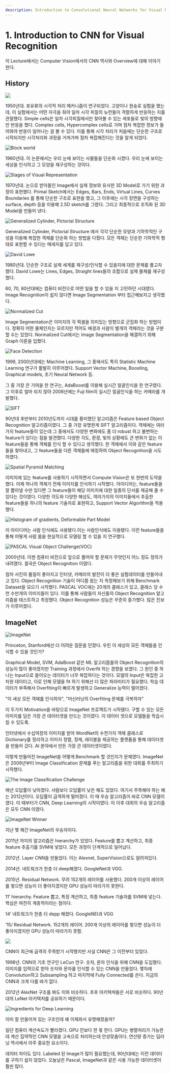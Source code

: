 ```yaml
---
description: Introduction to Convolutional Neural Networks for Visual Recognition
---
```


# 1. Introduction to CNN for Visual Recognition

이 Lecture에서는 Computer Vision에서의 CNN 역사와 Overview에 대해 이야기 한다. 

## History

![](../.gitbook/assets/image%20%28117%29.png)

1950년대. 포유류의 시각적 처리 메커니즘이 연구되었다. 고양이나 원숭로 실험을 했는데,  이 실험에서는  어떤 자극을 줘야 일차 시각 피질의 뉴런들이 격렬하게 반응하는 지를 관찰했다. Simple cells은 일차 시각피질에서만 찾아볼 수 있는 세포들로 빛의 방향에만 반응을 했다. Complex cells, Hypercomplex cells로 가며 점차 복잡한 정보가 들어와야 반응이  일어나는 걸 볼 수 있다. 이를 통해 시각 처리가 처음에는 단순한 구조로 시작되지만 시각처리화 과정을 거쳐가며 점차 복잡해진다는 것을 알게 되었다.

![Block world](../.gitbook/assets/image%20%28160%29.png)

1960년대. 이 논문에서는 우리 눈에 보이는 사물들을 단순화 시켰다. 우리 눈에 보이는 세상을 인식하고 그 모양을 재구성하는 것이다. 

![Stages of Visual Representation](../.gitbook/assets/image%20%28288%29.png)

1970년대. 눈으로 받아들인 Image에서 실제 정보와 유사한 3D Model로 가기 위한 과정이 표현했다. Primal Sketch에서는 Edges, Bars, Ends, Virtual Lines, Curves Boundaries 를 통해 단순한 구조로 표현을 했고, 그 이후에는 시각 장면을 구성하는 surface, depth 등을 이용해 2.5D sketch를 그렸다. 그리고 최종적으로 조직화 된 3D Model을 만들어 낸다.

![Generalized Cylinder, Pictorial Structure](../.gitbook/assets/image%20%28289%29.png)

Generalized Cylinder, Pictorial Structure 에서 각각 단순한 모양과 기하학적인 구성을 이용해 복잡한 객체를 단순화 하는 방법을 다뤘다. 모든 객체는 단순한 기하학적 형태로 표현할 수 있다는 메세지를 담고 있다.

![David Lowe](../.gitbook/assets/image%20%2846%29.png)

1980년대. 단순한 구조로 실제 세계를 재구성/인식할 수 있을지에 대한 문제를 풀고자 했다. David Lowe는 Lines, Edges, Straight lines들의 조합으로 실제 물체를 재구성했다.

60, 70, 80년대에는 컴퓨터 비전으로 어떤 일을 할 수 있을 지 고민하던 시대였다. Image Recognition이 쉽지  않다면 Image Segmentation 부터 접근해보자고 생각했다.

![Normalized Cut](../.gitbook/assets/image%20%28122%29.png)

Image Segmentation은 이미지의 각 픽셀을 의미있는 방향으로 군집화 하는 방법이다. 정확히 어떤 물체인지는 모르지만 적어도 배경과 사람이 별개의 객체라는 것을 구분할 수는 있었다. Normalized Cut에서는 Image Segmentation을 해결하기 위해 Graph 이론을 입했다.

![Face Detection](../.gitbook/assets/image%20%2810%29.png)

1999, 2000년대에는 Machine Learning, 그 중에서도 특히 Statistic Machine Learning 연구가 활발히 이루어졌다. Support Vector Machine, Boosting, Graphical models, 초기 Neural Network 등.

그 중 가장 큰 기여을 한 연구는, AdaBoost를 이용해 실시간 얼굴인식을 한 연구였다. 그 이후로 얼마 되지 않아 2006년에는 Fuji film이 실시간 얼굴인식을 하는 카메라를 개발했다. 

![SIFT](../.gitbook/assets/image%20%2814%29.png)

90년대 후반부터 2010년도까지 시대를 풍미했던 알고리즘은 Feature based Object Recognition 알고리즘이였다. 그 중 가장 유명한게 SIFT 알고리즘이다. 객체에는 여러가지 feature들이 있는데 그 중에서도 다양한 변화에도 좀 더 robust 하고 불변하는 feature가 있다는 점을 발견했다. 다양한 각도, 환경, 빛의 상황에도 큰 변화가 없는 이 feature들을 통해 객체를 인식 할 수 있다고 생각했다. 한 객체에서 이와 같은 feature들을 찾아내고, 그 feature들을 다른 객체들에 매칭하여 Object Recognition을 시도하였다.  

![Spatial Pyramid Matching](../.gitbook/assets/image%20%2820%29.png)

이미지에 있는 feature를 사용하기 시작하면서 Compute Vision은 또 한번의 도약을 했다. 이제 하나의 객체가 전체 이미지를 인식하기 시작했다. 아이디어는, feature들을 잘 뽑아낼 수만 있다면 그 feature들이 해당 이미지에 대한 일종의 단서를 제공해 줄 수 있다는 것이였다. 다양한 각도와 다양한 해상도, 여러가지의 이미지들에서 추출한 feature들을 하나의 feature 기술자로 표현하고, Support Vector Algorithm을 적용했다.

![Histogram of gradients, Deformable Part Model](../.gitbook/assets/image%20%28156%29.png)

이 아이디어는 사람 인식에도 사용됐다.이는 사람인식에도 이용됐다. 이런 feature들을 통해 어떻게 사람 몸을 현실적으로 모델링 할 수 있을 지 연구했다.

![PASCAL Visual Object Challenge\(VOC\)](../.gitbook/assets/image%20%28282%29.png)

2000년대. 이젠 컴퓨터 비전으로 앞으로 풀어야 할 문제가 무엇인지 어느 정도 정의가 내려졌다. 결국은 Object Recognition 이였다.

점차 사진의 품질이 좋아지고 인터넷, 카메라의 발전이 더 좋은 실험데이터를 만들어내고 있다. Object Recognition 기술이 어디쯤 왔는 지 측정해보기 위해 Benchmark Dataset을 모으기 시작했다. PASCAL VOC에는 20개의 클래스가 있고, 클래스 당 수천 수만개의 이미지들이 있다. 이를 통해 사람들이 자신들의 Object Recognition 알고리즘을 테스트하고 측정했다. Object Recognition 성능은 꾸준히 증가했다. 많은 진보가 이루어졌다.

## ImageNet

![ImageNet](../.gitbook/assets/image%20%28232%29.png)

Princeton, Stanford에선 더 어려운 질문을 던졌다. 우린 이 세상의 모든 객체들을 인식할 수 있을 것인가?

Graphical Model, SVM, AdaBoost 같은 ML 알고리즘들의 Object Recognition의 성능이 많이 좋아졌지만 Training 과정에서 Overfit 하는 경향을 보였다. 그 원인 중 하나는 Input으로 들어오는 데이터가 너무 복잡하다는 것이다. 모델의 Input은 복잡한 고차원 데이터고, 이로 인해 모델을 fit 하기 위해선 더 많은 파라미터가 필요했다. 학습 데이터가 부족해서 Overfiting이 빠르게 발생하고 Generalize 능력이 떨어졌다.

"이 세상 모든 객체를 인식하자", "머신러닝의 Overfiting 문제를 극복하자"

이 두가지 Motivation을 바탕으로 ImageNet 프로젝트가 시작됐다. 구할 수 있는 모든 이미지를 담은 가장 큰 데이터셋을 만드는 것이였다. 이 데이터 셋으로 모델들을 학습시킬 수 있도록.

인터넷에서 수십억장의 이미지를 받아 WordNet의 수천가지 객체 클래스로 Dictionary를 정리하고 이미지 정렬, 정제, 레이블을 제공하는 플랫폼을 통해 데이터셋을 만들어 갔다. AI 분야에서 만든 가장 큰 데이터셋이였다. 

이렇게 만들어진 ImageNet을 어떻게 Benchmark 할 것인지가 문제였다. ImageNet은 2009년부터 Image Classification 문제를 푸는 알고리즘을 위한 대회를 주최하기 시작했다.

![The Image Classification Challenge](../.gitbook/assets/image%20%28302%29.png)

매년 오답률이 낮아졌다. 사람보다 오답률이 낮은 해도 있었다. 여기서 주목해야 하는 해는 2012년이다. 오답률이 급격하게 떨어졌다. 이 때 우승 알고리즘이 바로 CNN 모델이였다. 이 때부터가 CNN, Deep Learning의 시작이였다. 이 이후 대회의 우승 알고리즘은 모두 CNN 이였다.

![ImageNet Winner](../.gitbook/assets/image%20%28157%29.png)

지난 몇 해간 ImageNet의 우승자이다. 

2011년 까지의 알고리즘은 hierarchy가 있었다. Feature를 뽑고 계산하고, 최종 feature 추출기를 SVM에 넣었다. 모든 과정이 단계적으로 일어났다.

2012년. Layer CNN을 만들었다. 이는 Alexnet, SuperVision으로도 알려져있다.

2014년. 네트워크가 한층 더 deep해졌다. GoogleNet과 VGG.

2015년. Residual Network. 무려 152개의 레이어를 사용했다. 200개 이상의 레이어를 쌓으면 성능이 더 좋아지겠지만 GPU 성능이 따라가지 못한다.

11’ hierarchy. Feature 뽑고, 특징 계산하고, 최종 feature 기술자를 SVM에 넣는다. 핵심은 여전히 계층적이라는 점이다.

14’ 네트워크가 한층 더 depp 해졌다. GoogleNEt과 VGG

‘15/ Residual Network. 152개의 레이어. 200개 이상의 레이어를 쌓으면 성능이 더 좋아지겠지만 GPU 성능이 따라가지 못함.

![](../.gitbook/assets/image%20%28278%29.png)

CNN이 최근에 급격히 주목받기 시작했지만 사실 CNN은 그 이전부터 있었다.

1998년. CNN의 기초 연구인 LeCun 연구. 숫자, 문자 인식을 위해 CNN을 도입했다. 이미지를 입력으로 받아 숫자와 문자를 인식할 수 있는 CNN을 만들었다. 몇차례 Convolution하고 Subsampling 하고 마지막에 Fully Connected를 쓴다. 지금의 CNN과 크게 다를 바가 없다.

2012년 AlexNet 구조를 봐도 이와 비슷하다. 추후 아키텍쳐들은 서로 비슷하다. 90년대의 LeNet 아키텍처를 공유하기 때문이다.

![Ingredients for Deep Learning](../.gitbook/assets/image%20%28281%29.png)

이미 잘 만들어져 있는 구조인데 왜 이제와서 유명해졌을까?

일단 컴퓨터 계산속도가 빨라졌다. GPU 진보다 한 몫 한다. GPU는 병렬처리가 가능한데 계산 집약적인 CNN 모델을 고속으로 처리하는데 안성맞춤이다. 연산량 증가는 딥러닝 역사에서 아주 중요한 요소이다. 

데이터 차이도 있다. Labeled 된 Image가 많이 필요했는데, 90년대에는 이런 데이터를 구하기 쉽지 않았다. 오늘날은 Pascal, ImageNet과 같은 사용 가능한 데이터셋이 훨씬 많다.

